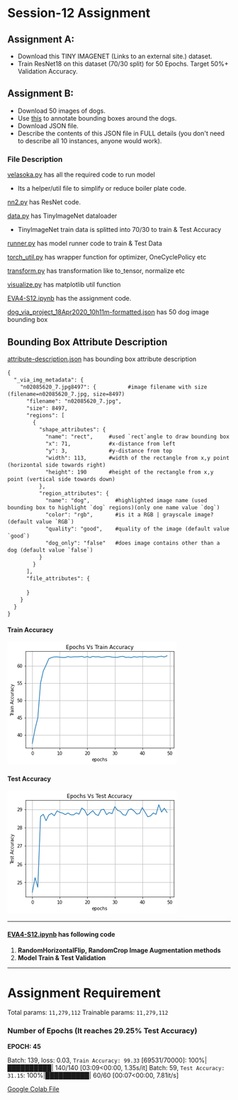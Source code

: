 # Session-12 Assignment
## Assignment A:
* Download this TINY IMAGENET (Links to an external site.) dataset. 
* Train ResNet18 on this dataset (70/30 split) for 50 Epochs. Target 50%+ Validation Accuracy. 
 
## Assignment B:
* Download 50 images of dogs. 
* Use [this](http://www.robots.ox.ac.uk/~vgg/software/via/via_demo.html) to annotate bounding boxes around the dogs.
* Download JSON file. 
* Describe the contents of this JSON file in FULL details (you don't need to describe all 10 instances, anyone would work). 
 
### File Description

[velasoka.py](https://github.com/velasoka-repo/EVA4/blob/master/Session-12/velasoka.py "velasoka.py") has all the required code to run model
- Its a helper/util file to simplify or reduce boiler plate code.

[nn2.py](https://github.com/velasoka-repo/EVA4/blob/master/Session-12/model/nn2.py "nn.py") has ResNet code. 

[data.py](https://github.com/velasoka-repo/EVA4/blob/master/Session-12/utils/data.py "data.py") has TinyImageNet dataloader

* TinyImageNet train data is splitted into 70/30 to train & Test Accuracy

[runner.py](https://github.com/velasoka-repo/EVA4/blob/master/Session-12/utils/runner.py "runner.py") has model runner code to train & Test Data

[torch_util.py](https://github.com/velasoka-repo/EVA4/blob/master/Session-12/utils/torch_util.py "torch_util.py") has wrapper function for optimizer, OneCyclePolicy etc

[transform.py](https://github.com/velasoka-repo/EVA4/blob/master/Session-12/utils/transform.py "transform.py") has transformation like to_tensor, normalize etc

[visualize.py](https://github.com/velasoka-repo/EVA4/blob/master/Session-12/utils/visualize.py "visualize.py") has matplotlib util function

[EVA4-S12.ipynb](https://github.com/velasoka-repo/EVA4/blob/master/Session-12/EVA4_S12.ipynb "EVA4-S12.ipynb") has the assignment code.

[dog_via_project_18Apr2020_10h11m-formatted.json](https://github.com/velasoka-repo/EVA4/blob/master/Session-12/dog_via_project_18Apr2020_10h11m-formatted.json "dog_via_project_18Apr2020_10h11m-formatted.json") has 50 dog image bounding box

## Bounding Box Attribute Description
[attribute-description.json](https://github.com/velasoka-repo/EVA4/blob/master/Session-12/attribute-description.json "attribute-description.json") has bounding box attribute description

```
{
  "_via_img_metadata": {
    "n02085620_7.jpg8497": {          #image filename with size (filename=n02085620_7.jpg, size=8497)
      "filename": "n02085620_7.jpg",
      "size": 8497,
      "regions": [
        {
          "shape_attributes": {
            "name": "rect",     #used `rect`angle to draw bounding box
            "x": 71,            #x-distance from left
            "y": 3,             #y-distance from top
            "width": 113,       #width of the rectangle from x,y point (horizontal side towards right)
            "height": 190       #height of the rectangle from x,y point (vertical side towards down)
          },
          "region_attributes": {
            "name": "dog",        #highlighted image name (used bounding box to highlight `dog` regions)(only one name value `dog`)
            "color": "rgb",       #is it a RGB | grayscale image? (default value `RGB`)
            "quality": "good",    #quality of the image (default value `good`)
            "dog_only": "false"   #does image contains other than a dog (default value `false`)
          }
        }
      ],
      "file_attributes": {
        
      }
    }
  }
}
```

#### Train Accuracy
![train_accuracy.png](https://github.com/velasoka-repo/EVA4/blob/master/Session-12/images/train_accuracy.png "train_accuracy.png")

#### Test Accuracy
![test_accuracy.png](https://github.com/velasoka-repo/EVA4/blob/master/Session-12/images/test_accuracy.png "test_accuracy.png")

------------


#### [EVA4-S12.ipynb](https://github.com/velasoka-repo/EVA4/blob/master/Session-12/EVA4_S12.ipynb "EVA4-S12.ipynb")  has following code

1. **RandomHorizontalFlip, RandomCrop Image Augmentation methods**
2. **Model Train & Test Validation**

------------

# Assignment Requirement
Total params: `11,279,112`
Trainable params: `11,279,112`


### Number of Epochs (It reaches 29.25% Test Accuracy)

**EPOCH: 45**

Batch: 139, loss: 0.03, `Train Accuracy: 99.33` [69531/70000]: 100%|██████████| 140/140 [03:09<00:00,  1.35s/it]
Batch: 59, `Test Accuracy: 31.15`: 100%|██████████| 60/60 [00:07<00:00,  7.81it/s]


[Google Colab File](https://colab.research.google.com/github/velasoka-repo/EVA4/blob/master/Session-12/EVA4_S12.ipynb)
